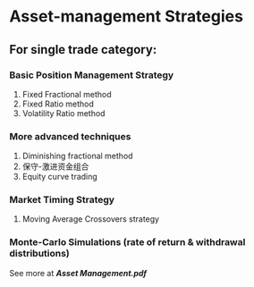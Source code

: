 # Asset-management Strategies

## For single trade category:
### Basic Position Management Strategy

1. Fixed Fractional method
2. Fixed Ratio method
3. Volatility Ratio method

### More advanced techniques
1. Diminishing fractional method
2. 保守-激进资金组合
3. Equity curve trading

### Market Timing Strategy
1. Moving Average Crossovers strategy
   
### Monte-Carlo Simulations (rate of return & withdrawal distributions)

See more at ***Asset Management.pdf***

